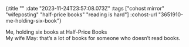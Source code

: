 {:title ""
 :date "2023-11-24T23:57:08.073Z"
 :tags ["cohost mirror" "wifeposting" "half-price books" "reading is hard"]
 :cohost-url "3651910-me-holding-six-book"}

Me, holding six books at Half-Price Books  
My wife May: that’s a lot of books for someone who doesn’t read books.
